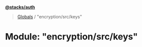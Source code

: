 **[@stacks/auth](../README.md)**

> [Globals](../globals.md) / "encryption/src/keys"

# Module: "encryption/src/keys"
